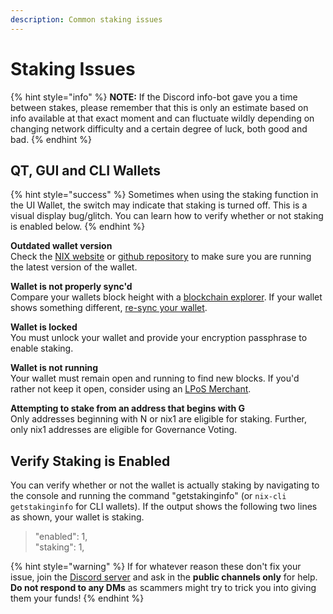 ```yaml
---
description: Common staking issues
---
```


# Staking Issues

{% hint style="info" %}
**NOTE:** If the Discord info-bot gave you a time between stakes, please remember that this is only an estimate based on info available at that exact moment and can fluctuate wildly depending on changing network difficulty and a certain degree of luck, both good and bad.
{% endhint %}

## QT, GUI and CLI Wallets

{% hint style="success" %}
Sometimes when using the staking function in the UI Wallet, the switch may indicate that staking is turned off. This is a visual display bug/glitch. You can learn how to verify whether or not staking is enabled below.
{% endhint %}

**Outdated wallet version**  
Check the [NIX website](https://nixplatform.io/wallet) or [github repository](https://github.com/nixplatform/) to make sure you are running the latest version of the wallet.

**Wallet is not properly sync'd**  
Compare your wallets block height with a [blockchain explorer](https://chainz.cryptoid.info/nix/). If your wallet shows something different, [re-sync your wallet](syncing-issues/).

**Wallet is locked**  
You must unlock your wallet and provide your encryption passphrase to enable staking.

**Wallet is not running**  
Your wallet must remain open and running to find new blocks. If you'd rather not keep it open, consider using an [LPoS Merchant](https://nixplatform.io/marketplace).

**Attempting to stake from an address that begins with G**  
Only addresses beginning with N or nix1 are eligible for staking. Further, only nix1 addresses are eligible for Governance Voting.

## Verify Staking is Enabled

You can verify whether or not the wallet is actually staking by navigating to the console and running the command "getstakinginfo" \(or `nix-cli getstakinginfo` for CLI wallets\). If the output shows the following two lines as shown, your wallet is staking.

> "enabled": 1,  
> "staking": 1,

{% hint style="warning" %}
If for whatever reason these don't fix your issue, join the [Discord server](https://discordapp.com/invite/HGuvDTW) and ask in the **public channels only** for help. **Do not respond to any DMs** as scammers might try to trick you into giving them your funds!
{% endhint %}

